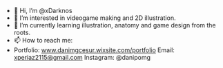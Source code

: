 - 👋 Hi, I’m @xDarknos
- 👀 I’m interested in videogame making and 2D illustration.
- 🌱 I’m currently learning illustration, anatomy and game design from the roots.
- 📫 How to reach me: 
- Portfolio: www.danimgcesur.wixsite.com/portfolio  Email: xperiaz2115@gmail.com  Instagram: @danipomg

<!---
xDarknos/xDarknos is a ✨ special ✨ repository because its `README.md` (this file) appears on your GitHub profile.
You can click the Preview link to take a look at your changes.
--->
